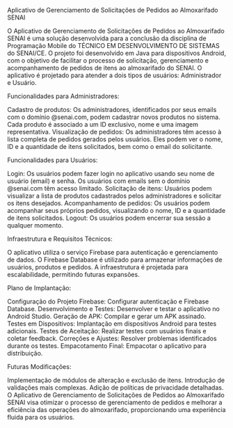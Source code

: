 Aplicativo de Gerenciamento de Solicitações de Pedidos ao Almoxarifado SENAI

O Aplicativo de Gerenciamento de Solicitações de Pedidos ao Almoxarifado SENAI é uma solução desenvolvida para a conclusão da disciplina de Programação Mobile do TÉCNICO EM DESENVOLVIMENTO DE SISTEMAS do SENAI/CE. O projeto foi desenvolvido em Java para dispositivos Android, com o objetivo de facilitar o processo de solicitação, gerenciamento e acompanhamento de pedidos de itens ao almoxarifado do SENAI. O aplicativo é projetado para atender a dois tipos de usuários: Administrador e Usuário.





Funcionalidades para Administradores:

Cadastro de produtos: Os administradores, identificados por seus emails com o domínio @senai.com, podem cadastrar novos produtos no sistema. Cada produto é associado a um ID exclusivo, nome e uma imagem representativa.
Visualização de pedidos: Os administradores têm acesso à lista completa de pedidos gerados pelos usuários. Eles podem ver o nome, ID e a quantidade de itens solicitados, bem como o email do solicitante.




Funcionalidades para Usuários:

Login: Os usuários podem fazer login no aplicativo usando seu nome de usuário (email) e senha. Os usuários com emails sem o domínio @senai.com têm acesso limitado.
Solicitação de itens: Usuários podem visualizar a lista de produtos cadastrados pelos administradores e solicitar os itens desejados.
Acompanhamento de pedidos: Os usuários podem acompanhar seus próprios pedidos, visualizando o nome, ID e a quantidade de itens solicitados.
Logout: Os usuários podem encerrar sua sessão a qualquer momento.


Infraestrutura e Requisitos Técnicos:

O aplicativo utiliza o serviço Firebase para autenticação e gerenciamento de dados. O Firebase Database é utilizado para armazenar informações de usuários, produtos e pedidos. A infraestrutura é projetada para escalabilidade, permitindo futuras expansões.




Plano de Implantação:

Configuração do Projeto Firebase: Configurar autenticação e Firebase Database.
Desenvolvimento e Testes: Desenvolver e testar o aplicativo no Android Studio.
Geração de APK: Compilar e gerar um APK assinado.
Testes em Dispositivos: Implantação em dispositivos Android para testes adicionais.
Testes de Aceitação: Realizar testes com usuários finais e coletar feedback.
Correções e Ajustes: Resolver problemas identificados durante os testes.
Empacotamento Final: Empacotar o aplicativo para distribuição.



Futuras Modificações:

Implementação de módulos de alteração e exclusão de itens.
Introdução de validações mais complexas.
Adição de políticas de privacidade detalhadas.
O Aplicativo de Gerenciamento de Solicitações de Pedidos ao Almoxarifado SENAI visa otimizar o processo de gerenciamento de pedidos e melhorar a eficiência das operações do almoxarifado, proporcionando uma experiência fluida para os usuários.